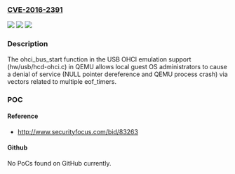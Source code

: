 ### [CVE-2016-2391](https://cve.mitre.org/cgi-bin/cvename.cgi?name=CVE-2016-2391)
![](https://img.shields.io/static/v1?label=Product&message=n%2Fa&color=blue)
![](https://img.shields.io/static/v1?label=Version&message=n%2Fa&color=blue)
![](https://img.shields.io/static/v1?label=Vulnerability&message=n%2Fa&color=brighgreen)

### Description

The ohci_bus_start function in the USB OHCI emulation support (hw/usb/hcd-ohci.c) in QEMU allows local guest OS administrators to cause a denial of service (NULL pointer dereference and QEMU process crash) via vectors related to multiple eof_timers.

### POC

#### Reference
- http://www.securityfocus.com/bid/83263

#### Github
No PoCs found on GitHub currently.

